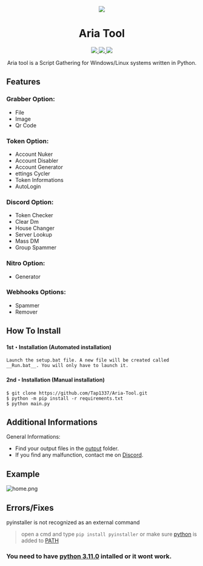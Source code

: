 <p align="center">
  <img src="https://i.discord.fr/PSS.png">
</p>

<h1 align="center">Aria Tool</h1>
<p align="center">
  <a href="https://github.com/Tap1337/Discord-All-Tools-In-One/blob/main/LICENSE">
    <img src="https://img.shields.io/badge/License-MIT-important">
  </a>
  <a href="https://www.python.org">
    <img src="https://img.shields.io/badge/Python-3.11.0-informational.svg">
  </a>
  <a href="https://github.com/Tap1337">
    <img src="https://img.shields.io/github/repo-size/AstraaDev/Discord-All-Tools-In-One.svg?label=Repo%20size&style=flat-square">
  </a>
</p>

<p align="center">
  Aria tool is a Script Gathering for Windows/Linux systems written in Python.
</p>

## Features
### Grabber Option:
* File
* Image
* Qr Code
### Token Option:
* Account Nuker
* Account Disabler
* Account Generator
* ettings Cycler
* Token Informations
* AutoLogin
### Discord Option:
* Token Checker
* Clear Dm
* House Changer
* Server Lookup
* Mass DM
* Group Spammer
### Nitro Option:
* Generator
### Webhooks Options:
* Spammer
* Remover 

## How To Install

#### 1st・Installation (Automated installation)
```
Launch the setup.bat file. A new file will be created called __Run.bat__. You will only have to launch it.
```

#### 2nd・Installation (Manual installation)
```
$ git clone https://github.com/Tap1337/Aria-Tool.git
$ python -m pip install -r requirements.txt
$ python main.py
```

## Additional Informations
General Informations:
- Find your output files in the  [output](https://github.com/Tap1337/Aria-Tool/output) folder.
- If you find any malfunction, contact me on [Discord](https://discord.gg/ariacc).

## Example
![home.png](https://cdn.discordapp.com/attachments/1224624672285524048/1224625187949903872/image.png?ex=661e2c15&is=660bb715&hm=7a2638fb2a5d84a8b0eedad86190302385c6b3164a5f23dfc1dcfed80afe8cc2&)

## Errors/Fixes

pyinstaller is not recognized as an external command
> open a cmd and type `pip install pyinstaller` or make sure [python](https://www.python.org/downloads/) is added to [PATH](https://datatofish.com/add-python-to-windows-path/)

### You need to have [python 3.11.0](https://www.python.org/downloads/release/python-3110/) intalled or it wont work.
